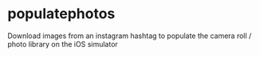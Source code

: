 populatephotos
==============

Download images from an instagram hashtag to populate the camera roll / photo library on the iOS simulator
